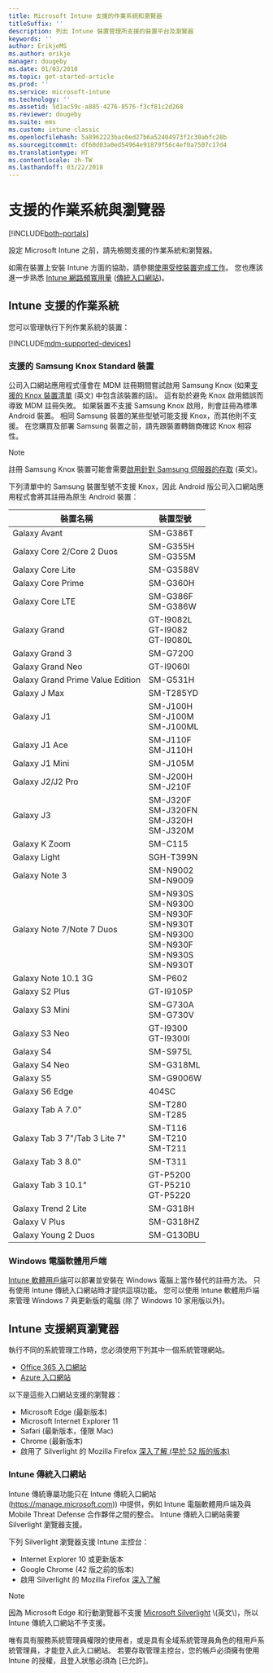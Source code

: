 ```yaml
---
title: Microsoft Intune 支援的作業系統和瀏覽器
titleSuffix: ''
description: 列出 Intune 裝置管理所支援的裝置平台及瀏覽器
keywords: ''
author: ErikjeMS
ms.author: erikje
manager: dougeby
ms.date: 01/03/2018
ms.topic: get-started-article
ms.prod: ''
ms.service: microsoft-intune
ms.technology: ''
ms.assetid: 5d1ac59c-a885-4276-8576-f3cf81c2d268
ms.reviewer: dougeby
ms.suite: ems
ms.custom: intune-classic
ms.openlocfilehash: 5a8962223bac0ed27b6a52404973f2c30abfc28b
ms.sourcegitcommit: df60d03a0ed54964e91879f56c4ef0a7507c17d4
ms.translationtype: HT
ms.contentlocale: zh-TW
ms.lasthandoff: 03/22/2018
---
```

# <a name="supported-operating-systems-and-browsers"></a>支援的作業系統與瀏覽器

[!INCLUDE[both-portals](./includes/note-for-both-portals.md)]

設定 Microsoft Intune 之前，請先檢閱支援的作業系統和瀏覽器。

如需在裝置上安裝 Intune 方面的協助，請參閱[使用受控裝置完成工作](/intune-user-help/company-portal-frequently-asked-questions)。 您也應該進一步熟悉 [Intune 網路頻寬用量](network-bandwidth-use.md) ([傳統入口網站](/intune-classic/get-started/network-bandwidth-use))。

## <a name="intune-supported-operating-systems"></a>Intune 支援的作業系統

您可以管理執行下列作業系統的裝置：

[!INCLUDE[mdm-supported-devices](./includes/mdm-supported-devices.md)]

### <a name="supported-samsung-knox-standard-devices"></a>支援的 Samsung Knox Standard 裝置

公司入口網站應用程式僅會在 MDM 註冊期間嘗試啟用 Samsung Knox (如果[支援的 Knox 裝置清單](https://www.samsungknox.com/knox-supported-devices/knox-workspace) \(英文\) 中包含該裝置的話)。 這有助於避免 Knox 啟用錯誤而導致 MDM 註冊失敗。 如果裝置不支援 Samsung Knox 啟用，則會註冊為標準 Android 裝置。 相同 Samsung 裝置的某些型號可能支援 Knox，而其他則不支援。 在您購買及部署 Samsung 裝置之前，請先跟裝置轉銷商確認 Knox 相容性。

> [!NOTE]
> 註冊 Samsung Knox 裝置可能會需要[啟用針對 Samsung 伺服器的存取](https://support.samsungknox.com/hc/articles/115013833108-Our-corporate-devices-are-behind-a-firewall-How-do-I-enable-Knox-Workspace-devices-to-contact-Samsung-servers) \(英文\)。 

下列清單中的 Samsung 裝置型號不支援 Knox，因此 Android 版公司入口網站應用程式會將其註冊為原生 Android 裝置：

| **裝置名稱** | **裝置型號** |
| --- | --- |
| Galaxy Avant | SM-G386T |
| Galaxy Core 2/Core 2 Duos | SM-G355H<br>SM-G355M |
| Galaxy Core Lite | SM-G3588V |
| Galaxy Core Prime | SM-G360H |
| Galaxy Core LTE | SM-G386F<br>SM-G386W |
| Galaxy Grand | GT-I9082L<br>GT-I9082<br>GT-I9080L |
| Galaxy Grand 3 | SM-G7200 |
| Galaxy Grand Neo | GT-I9060I |
| Galaxy Grand Prime Value Edition | SM-G531H |
| Galaxy J Max | SM-T285YD |
| Galaxy J1 | SM-J100H<br>SM-J100M<br>SM-J100ML |
| Galaxy J1 Ace | SM-J110F<br>SM-J110H |
| Galaxy J1 Mini | SM-J105M |
| Galaxy J2/J2 Pro | SM-J200H<br>SM-J210F |
| Galaxy J3 | SM-J320F<br>SM-J320FN<br>SM-J320H<br>SM-J320M |
| Galaxy K Zoom | SM-C115 |
| Galaxy Light | SGH-T399N |
| Galaxy Note 3 | SM-N9002<br>SM-N9009 |
| Galaxy Note 7/Note 7 Duos | SM-N930S<br>SM-N9300<br>SM-N930F<br>SM-N930T<br>SM-N9300<br>SM-N930F<br>SM-N930S<br>SM-N930T |
| Galaxy Note 10.1 3G | SM-P602 |
| Galaxy S2 Plus | GT-I9105P |
| Galaxy S3 Mini | SM-G730A<br>SM-G730V |
| Galaxy S3 Neo | GT-I9300<br>GT-I9300I |
| Galaxy S4 | SM-S975L |
| Galaxy S4 Neo | SM-G318ML |
| Galaxy S5 | SM-G9006W |
| Galaxy S6 Edge | 404SC |
| Galaxy Tab A 7.0&quot; | SM-T280<br>SM-T285 |
| Galaxy Tab 3 7&quot;/Tab 3 Lite 7&quot; | SM-T116<br>SM-T210<br>SM-T211 |
| Galaxy Tab 3 8.0&quot; | SM-T311 |
| Galaxy Tab 3 10.1&quot; | GT-P5200<br>GT-P5210<br>GT-P5220 |
| Galaxy Trend 2 Lite | SM-G318H |
| Galaxy V Plus | SM-G318HZ |
| Galaxy Young 2 Duos | SM-G130BU |


### <a name="windows-pc-software-client"></a>Windows 電腦軟體用戶端

[Intune 軟體用戶端](/intune-classic/deploy-use/manage-windows-pcs-with-microsoft-intune)可以部署並安裝在 Windows 電腦上當作替代的註冊方法。 只有使用 Intune 傳統入口網站時才提供這項功能。 您可以使用 Intune 軟體用戶端來管理 Windows 7 與更新版的電腦 (除了 Windows 10 家用版以外)。

<!--  ### Exchange ActiveSync management

You can manage [Exchange ActiveSync devices](/intune-classic/deploy-use/mobile-device-management-with-exchange-activesync-and-microsoft-intune) from the Intune console. This option provides a limited set of management capabilities when compared to the other methods. See [Capabilities of built-in Mobile Device Management in Office 365](https://support.office.com/article/Capabilities-of-built-in-Mobile-Device-Management-for-Office-365-a1da44e5-7475-4992-be91-9ccec25905b0) for a list of supported devices.  -->

## <a name="intune-supported-web-browsers"></a>Intune 支援網頁瀏覽器

執行不同的系統管理工作時，您必須使用下列其中一個系統管理網站。

- [Office 365 入口網站](http://go.microsoft.com/fwlink/p/?LinkId=698854)
- [Azure 入口網站](https://portal.azure.com/)

以下是這些入口網站支援的瀏覽器：
- Microsoft Edge (最新版本)
- Microsoft Internet Explorer 11
- Safari (最新版本，僅限 Mac)
- Chrome (最新版本)
- 啟用了 Silverlight 的 Mozilla Firefox [深入了解 (早於 52 版的版本)](https://go.microsoft.com/fwlink/?linkid=836872)




### <a name="intune-classic-portal"></a>Intune 傳統入口網站

Intune 傳統專屬功能只在 Intune 傳統入口網站 (https://manage.microsoft.com)) 中提供，例如 Intune 電腦軟體用戶端及與 Mobile Threat Defense 合作夥伴之間的整合。 Intune 傳統入口網站需要 Silverlight 瀏覽器支援。

下列 Silverlight 瀏覽器支援 Intune 主控台：
- Internet Explorer 10 或更新版本
- Google Chrome (42 版之前的版本)
- 啟用 Silverlight 的 Mozilla Firefox [深入了解](https://go.microsoft.com/fwlink/?linkid=836872)

> [!Note]
> 因為 Microsoft Edge 和行動瀏覽器不支援 [Microsoft Silverlight](https://msdn.microsoft.com/library/cc838158(v=vs.95).aspx) \(英文\)，所以 Intune 傳統入口網站不予支援。

唯有具有服務系統管理員權限的使用者，或是具有全域系統管理員角色的租用戶系統管理員，才能登入此入口網站。 若要存取管理主控台，您的帳戶必須擁有使用 Intune 的授權，且登入狀態必須為 [已允許]。
